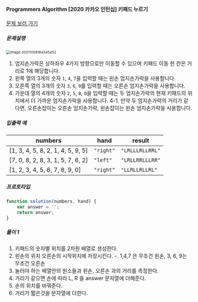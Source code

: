 #### Programmers Algorithm [2020 카카오 인턴십] 키패드 누르기

[문제 보러 가기](https://programmers.co.kr/learn/courses/30/lessons/67256)

##### 문제설명 

<img src="/Users/seungjun/Library/Application Support/typora-user-images/image-20211008184345452.png" alt="image-20211008184345452" style="zoom:67%;" />

1. 엄지손가락은 상하좌우 4가지 방향으로만 이동할 수 있으며 키패드 이동 한 칸은 거리로 1에 해당합니다.
2. 왼쪽 열의 3개의 숫자 `1`, `4`, `7`을 입력할 때는 왼손 엄지손가락을 사용합니다.
3. 오른쪽 열의 3개의 숫자 `3`, `6`, `9`를 입력할 때는 오른손 엄지손가락을 사용합니다.
4. 가운데 열의 4개의 숫자 `2`, `5`, `8`, `0`을 입력할 때는 두 엄지손가락의 현재 키패드의 위치에서 더 가까운 엄지손가락을 사용합니다.
   4-1. 만약 두 엄지손가락의 거리가 같다면, 오른손잡이는 오른손 엄지손가락, 왼손잡이는 왼손 엄지손가락을 사용합니다.

##### **입출력 예**

| numbers                           | hand      | result          |
| --------------------------------- | --------- | --------------- |
| [1, 3, 4, 5, 8, 2, 1, 4, 5, 9, 5] | `"right"` | `"LRLLLRLLRRL"` |
| [7, 0, 8, 2, 8, 3, 1, 5, 7, 6, 2] | `"left"`  | `"LRLLRRLLLRR"` |
| [1, 2, 3, 4, 5, 6, 7, 8, 9, 0]    | `"right"` | `"LLRLLRLLRL"`  |

##### 프로토타입

```js
function solution(numbers, hand) {
    var answer = '';
    return answer;
}
```

##### 풀이 1

1. 키패드의 숫자별 위치를 2차원 배열로 생성한다.
2. 왼손의 위치 오른손의 시작위치에 저장시킨다.
\-. 1,4,7 은 무조건 왼손, 3, 6, 9는 무조건 오른손
3. 눌러야 하는 배열안의 원소들과 왼손, 오른손 과의 거리를 측정한다.
4. 거리가 같으면 손에 따라 L, R 을 answer 문자열에 더해준다.
5. 손의 위치를 바꿔준다.
6. 거리가 짧은것을 문자열에 더한다.